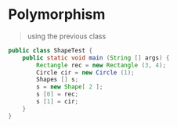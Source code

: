 # Polymorphism
> using the previous class

```java
public class ShapeTest {
    public static void main (String [] args) {
        Rectangle rec = new Rectangle (3, 4);
        Circle cir = new Circle (1);
        Shapes [] s;
        s = new Shape[ 2 ];
        s [0] = rec;
        s [1] = cir;
    }
}
```

